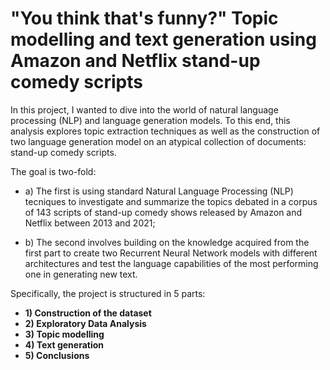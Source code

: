 # "You think that's funny?" Topic modelling and text generation using Amazon and Netflix stand-up comedy scripts

In this project, I wanted to dive into the world of natural language processing (NLP) and language generation models. To this end, this analysis explores topic extraction techniques as well as the construction of two language generation model on an atypical collection of documents: stand-up comedy scripts.

The goal is two-fold:

- a) The first is using standard Natural Language Processing (NLP) tecniques to investigate and summarize the topics debated in a corpus of 143 scripts of stand-up comedy shows released by Amazon and Netflix between 2013 and 2021;

- b) The second involves building on the knowledge acquired from the first part to create two Recurrent Neural Network models with different architectures and test the language capabilities of the most performing one in generating new text.

Specifically, the project is structured in 5 parts:

- **1) Construction of the dataset**
- **2) Exploratory Data Analysis**
- **3) Topic modelling**
- **4) Text generation**
- **5) Conclusions**
